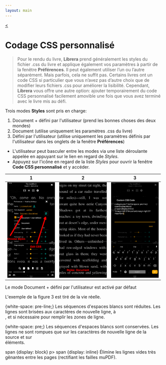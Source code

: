 ```yaml
---
layout: main
---
```

[<](/wiki/faq/fr)

# Codage CSS personnalisé

> Pour le rendu du livre, **Librera** prend généralement les styles du fichier .css du livre et applique également vos paramètres à partir de la fenêtre **Préférences**. Il peut également utiliser l’un ou l’autre séparément. Mais parfois, cela ne suffit pas. Certains livres ont un code CSS si particulier que vous n’avez pas d’autre choix que de modifier leurs fichiers .css pour améliorer la lisibilité. Cependant, **Librera** vous offre une autre option: ajouter temporairement du code CSS personnalisé facilement amovible une fois que vous avez terminé avec le livre mis au défi.

Trois modes **Styles** sont pris en charge:

1. Document + défini par l'utilisateur (prend les bonnes choses des deux mondes)
2. Document (utilise uniquement les paramètres .css du livre)
3. Défini par l'utilisateur (utilise uniquement les paramètres définis par l'utilisateur dans les onglets de la fenêtre **Préférences**)

* L'utilisateur peut basculer entre les modes via une liste déroulante appelée en appuyant sur le lien en regard de _Styles_.
* Appuyez sur l'icône en regard de la liste _Styles_ pour ouvrir la fenêtre **Code CSS personnalisé** et y accéder.

|1|2|3|
|-|-|-|
|![](1.png)|![](2.png)|![](3.png)|


Le mode Document + défini par l'utilisateur est activé par défaut

L'exemple de la figure 3 est tiré de la vie réelle.

{white-space: pre-line;}
Les séquences d'espaces blancs sont réduites. Les lignes sont brisées aux caractères de nouvelle ligne, à <br> , et si nécessaire pour remplir les zones de ligne.

{white-space: pre;}
Les séquences d'espaces blancs sont conservées. Les lignes ne sont rompues que sur les caractères de nouvelle ligne de la source et sur <br> éléments.

span {display: block}
p&gt; span {display: inline}
Élimine les lignes vides très gênantes entre les pages (rectifiant les failles muPDF).
